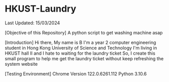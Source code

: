 # HKUST-Laundry
Last Updated: 15/03/2024

[Objective of this Repository]
A python script to get washing machine asap

[Introduction]
Hi there, My name is B
I'm a year 2 computer engineering student in Hong Kong University of Science and Technology
I'm living in HKUST hall II and I hate to waiting for the laundry ticket
So, I create this small program to help me get the laundry ticket without keep refreshing the system website

[Testing Environment]
Chrome Version 122.0.6261.112
Python 3.10.6
